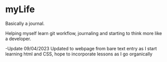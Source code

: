 # myLife

Basically a journal.

Helping myself learn git workflow, journaling and starting to think more like a developer.

-Update 09/04/2023
Updated to webpage from bare text entry as I start learning html and CSS, hope to incorporate lessons as I go organically
